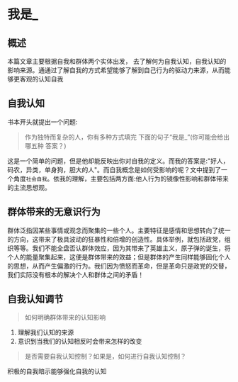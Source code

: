 # 我是_

## 概述

本篇文章主要根据自我和群体两个实体出发， 去了解何为自我认知，自我认知的影响来源。通通过了解自我的方式希望能够了解到自己行为的驱动力来源，从而能够更客观的认知自我

## 自我认知

书本开头就提出一个问题:

> 作为独特而复杂的人，你有多种方式填完 下面的句子“我是_”(你可能会给出哪五种 答案？)

这是一个简单的问题，但是他却能反映出你对自我的定义。而我的答案是:"好人，码农，异类，单身狗，胆大的人"。而自我概念是如何受影响的呢？文中提到了一个角度`社会自我`。依我的理解，主要包括两方面:他人行为的镜像性影响和群体带来的主流思想观。

## 群体带来的无意识行为

群体泛指因某些事情或观念而聚集的一些个人。主要特征是感情和思想转向了统一的方向，这带来了极具波动的狂暴性和倍增的创造性。具体举例，就包括政党，组织等等。我们不能全盘否认群体效应，因为其带来了英雄主义，原子弹的诞生，将个人的能量聚集起来，这便是群体带来的效益；但是群体的产生同样能够固化个人的思想，从而产生偏激的行为。我们因为愤怒而革命，但是革命只是政党的交替，我们实际没有根本的解决个人和群体之间的矛盾！

## 自我认知调节

> 如何明确群体带来的认知影响

1. 理解我们认知的来源
2. 意识到当我们的认知相反时会带来怎样的改变

> 是否需要自我认知控制？如果是，如何进行自我认知控制？

积极的自我暗示能够强化自我的认知
